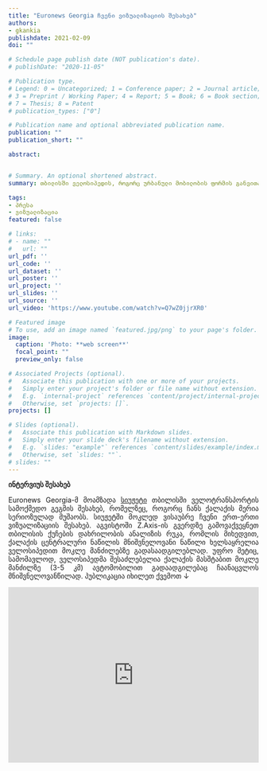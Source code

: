 ```yaml
---
title: "Euronews Georgia ჩვენი ვიზუალიზაციის შესახებ"
authors:
- gkankia
publishdate: 2021-02-09
doi: ""

# Schedule page publish date (NOT publication's date).
# publishDate: "2020-11-05"

# Publication type.
# Legend: 0 = Uncategorized; 1 = Conference paper; 2 = Journal article;
# 3 = Preprint / Working Paper; 4 = Report; 5 = Book; 6 = Book section;
# 7 = Thesis; 8 = Patent
# publication_types: ["0"]

# Publication name and optional abbreviated publication name.
publication: ""
publication_short: ""

abstract:


# Summary. An optional shortened abstract.
summary: თბილისში ველოსიპედის, როგორც ურბანული მობილობის ფორმის განვითარებისა და რელიეფის ხელსაყრელობის შესახებ.

tags:
- პრესა
- ვიზუალიზაცია
featured: false

# links:
# - name: ""
#   url: ""
url_pdf: ''
url_code: ''
url_dataset: ''
url_poster: ''
url_project: ''
url_slides: ''
url_source: ''
url_video: 'https://www.youtube.com/watch?v=Q7wZ0jjrXR0'

# Featured image
# To use, add an image named `featured.jpg/png` to your page's folder. 
image:
  caption: 'Photo: **web screen**'
  focal_point: ""
  preview_only: false

# Associated Projects (optional).
#   Associate this publication with one or more of your projects.
#   Simply enter your project's folder or file name without extension.
#   E.g. `internal-project` references `content/project/internal-project/index.md`.
#   Otherwise, set `projects: []`.
projects: []

# Slides (optional).
#   Associate this publication with Markdown slides.
#   Simply enter your slide deck's filename without extension.
#   E.g. `slides: "example"` references `content/slides/example/index.md`.
#   Otherwise, set `slides: ""`.
# slides: ""
---
```

**ინტერვიუს შესახებ**
<p align="justify">
    Euronews Georgia-მ მოამზადა <a href="https://euronewsgeorgia.com/2021/02/08/%e1%83%97%e1%83%91%e1%83%98%e1%83%9a%e1%83%98%e1%83%a1%e1%83%98%e1%83%a1-%e1%83%95%e1%83%94%e1%83%9a%e1%83%9d%e1%83%91%e1%83%98%e1%83%9a%e1%83%98%e1%83%99%e1%83%94%e1%83%91%e1%83%98/?fbclid=IwAR1qr3IRYcxoMIi5KpGq-Ds1yDxk3nX432O7aLePN7h9wzhjB7_tgH77B4s">სიუჟეტი</a> თბილისში ველოტრანსპორტის სამოქმედო გეგმის შესახებ, რომელზეც, როგორც ჩანს ქალაქის მერია სერიოზულად მუშაობს.
    სიუჟეტში მოკლედ ვისაუბრე ჩვენი ერთ-ერთი ვიზუალიზაციის შესახებ. 
    აგვისტოში Z.Axis-ის გვერდზე გამოვაქვეყნეთ თბილისის ქუჩების დახრილობის ანალიზის რუკა, რომლის მიხედვით, ქალაქის ცენტრალური ნაწილის მნიშვნელოვანი ნაწილი ხელსაყრელია ველოსიპედით მოკლე მანძილებზე გადასაადგილებლად. უფრო მეტიც, სამომავლოდ, ველოსიპედმა შესაძლებელია ქალაქის მასშტაბით მოკლე მანძილზე (3-5 კმ) ავტომობილით გადაადგილებაც ჩაანაცვლოს მნიშვნელოვანწილად. პუბლიკაცია იხილეთ ქვემოთ &#8595;
</p>

<div><iframe src="https://www.facebook.com/plugins/post.php?href=https%3A%2F%2Fwww.facebook.com%2Fvizaxis%2Fposts%2F167170648206996&width=500&show_text=false&height=353&appId" width="100%" height="353" align="centre" style="border:none;overflow:hidden" scrolling="no" frameborder="0" allowfullscreen="true" allow="autoplay; clipboard-write; encrypted-media; picture-in-picture; web-share"></iframe></div>

